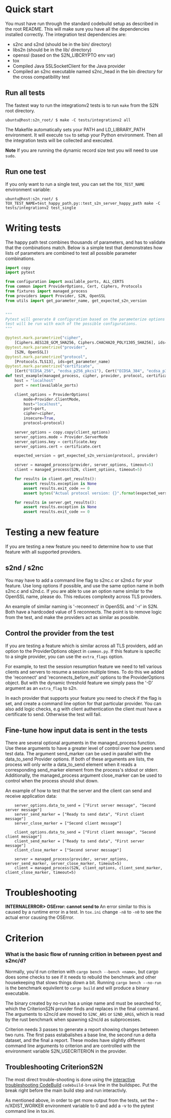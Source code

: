 # Quick start

You must have run through the standard codebuild setup as described in the root README. This will make sure you
have all the dependencies installed correctly. The integration test dependencies are:

 * s2nc and s2nd (should be in the bin/ directory)
 * libs2n (should be in the lib/ directory)
 * openssl (based on the S2N_LIBCRYPTO env var)
 * tox
 * Compiled Java SSLSocketClient for the Java provider
 * Compiled an s2nc executable named s2nc_head in the bin directory for the cross compatibility test

## Run all tests

The fastest way to run the integrationv2 tests is to run `make` from the S2N root directory.

```
ubuntu@host:s2n_root/ $ make -C tests/integrationv2 all
```

The Makefile automatically sets your PATH and LD_LIBRARY_PATH environment. It will execute `tox` to setup your
Python environment. Then all the integration tests will be collected and executed.

**Note** If you are running the dynamic record size test you will need to use `sudo`.

## Run one test

If you only want to run a single test, you can set the `TOX_TEST_NAME` environment variable:

```
ubuntu@host:s2n_root/ $ TOX_TEST_NAME=test_happy_path.py::test_s2n_server_happy_path make -C tests/integrationv2 test_single
```

# Writing tests

The happy path test combines thousands of parameters, and has to validate that the
combinations match. Below is a simple test that demonstrates how lists of parameters
are combined to test all possible parameter combinations.

```python
import copy
import pytest

from configuration import available_ports, ALL_CERTS
from common import ProviderOptions, Cert, Ciphers, Protocols
from fixtures import managed_process
from providers import Provider, S2N, OpenSSL
from utils import get_parameter_name, get_expected_s2n_version


"""
Pytest will generate 8 configuration based on the parameterize options below. The
test will be run with each of the possible configurations.
"""

@pytest.mark.parametrize("cipher",
    [Ciphers.AES128_GCM_SHA256, Ciphers.CHACHA20_POLY1305_SHA256], ids=get_parameter_name)
@pytest.mark.parametrize("provider",
    [S2N, OpenSSL])
@pytest.mark.parametrize("protocol",
    [Protocols.TLS13], ids=get_parameter_name)
@pytest.mark.parametrize("certificate",
    [Cert("ECDSA_256", "ecdsa_p256_pkcs1"), Cert("ECDSA_384", "ecdsa_p384_pkcs1")], ids=get_parameter_name)
def test_example(managed_process, cipher, provider, protocol, certificate):
    host = "localhost"
    port = next(available_ports)

    client_options = ProviderOptions(
        mode=Provider.ClientMode,
        host="localhost",
        port=port,
        cipher=cipher,
        insecure=True,
        protocol=protocol)

    server_options = copy.copy(client_options)
    server_options.mode = Provider.ServerMode
    server_options.key = certificate.key
    server_options.cert = certificate.cert

    expected_version = get_expected_s2n_version(protocol, provider)

    server = managed_process(provider, server_options, timeout=5)
    client = managed_process(S2N, client_options, timeout=5)

    for results in client.get_results():
        assert results.exception is None
        assert results.exit_code == 0
        assert bytes("Actual protocol version: {}".format(expected_version).encode('utf-8')) in results.stdout

    for results in server.get_results():
        assert results.exception is None
        assert results.exit_code == 0

```


# Testing a new feature

If you are testing a new feature you need to determine how to use that feature with all supported
providers.

## s2nd / s2nc

You may have to add a command line flag to s2nc.c or s2nd.c for your feature. Use long options if
possible, and use the same option name in both s2nc.c and s2nd.c. If you are able to use an option
name similar to the OpenSSL name, please do. This reduces complexity across TLS providers.

An example of similar naming is '-reconnect' in OpenSSL and '-r' in S2N. Both have a hardcoded value
of 5 reconnects. The point is to remove logic from the test, and make the providers act as similar
as possible.

## Control the provider from the test

If you are testing a feature which is similar across all TLS providers, add an option to the ProviderOptions
object in `common.py`. If this feature is specific to a single provider, you can use the `extra_flags` option.

For example, to test the session resumption feature we need to tell various clients and servers to resume
a session multiple times. To do this we added the 'reconnect' and 'reconnects_before_exit' options to the
ProviderOptions object. But with the dynamic threshold feature we simply pass the '-D' argument as an
`extra_flag` to s2n.

In each provider that supports your feature you need to check if the flag is set, and create a command
line option for that particular provider. You can also add logic checks, e.g with client authentication
the client must have a certificate to send. Otherwise the test will fail.

## Fine-tune how input data is sent in the tests

There are several optional arguments in the managed_process function. Use these arguments to have a
greater level of control over how peers send test data. The argument send_marker can be used in parallel
with the data_to_send Provider options. If both of these arguments are lists, the process will only write a
data_to_send element when it reads a corresponding send_marker element from the process's stdout or stderr.
Additionally, the managed_process argument close_marker can be used to control when the process should shut down.

An example of how to test that the server and the client can send and receive application data:
```
    server_options.data_to_send = ["First server message", "Second server message"]
    server_send_marker = ["Ready to send data", "First client message"]
    server_close_marker = ["Second client message"]

    client_options.data_to_send = ["First client message", "Second client message"]
    client_send_marker = ["Ready to send data", "First server message"]
    client_close_marker = ["Second server message"]

    server = managed_process(provider, server_options, server_send_marker, server_close_marker, timeout=5)
    client = managed_process(S2N, client_options, client_send_marker, client_close_marker, timeout=5)
```

# Troubleshooting

**INTERNALERROR> OSError: cannot send to <Channel id=1 closed>**
An error similar to this is caused by a runtime error in a test. In `tox.ini` change `-n8` to `-n0` to
see the actual error causing the OSError.


# Criterion

### What is the basic flow of running crition in between pyest and s2nc/d?

Normally, you'd run criterion with `cargo bench --bench <name>`, but cargo does some checks to see if it needs to rebuild
the benchmark and other housekeeping that slows things down a bit.  Running `cargo bench --no-run` is the benchmark equivilent to `cargo build` and will produce a binary executable.

The binary created by no-run has a uniqe name and must be searched for, which the CriterionS2N provider finds and replaces in the final command.
The arguments to s2nc/d are moved to `S2NC_ARS` or `S2ND_ARGS`, which is read by the rust benchmark when spawning s2nc/d as subprocesses.

Criterion needs 3 passes to generate a report showing changes between two runs. The first pass estabalishes a base line, the second run a delta dataset, and the final a report.
These modes have slightly different command line arguments to criterion and are controlled with the environment variable S2N_USECRITERION in the provider.

## Troubleshooting CriterionS2N

The most direct trouble-shooting is done using the [interactive troubleshooting CodeBuild](https://docs.aws.amazon.com/codebuild/latest/userguide/session-manager.html#ssm-pause-build) `codebuild-break` line in the buildspec. Put the break right before the main build step and run interactivly.

As mentioned above, in order to get more output from the tests, set the -n/XDIST_WORKER environment variable to 0 and add a -v to the pytest command line in tox.ini.

